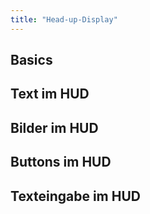 ```yaml
---
title: "Head-up-Display"
---
```



## Basics

## Text im HUD

## Bilder im HUD

## Buttons im HUD

## Texteingabe im HUD
